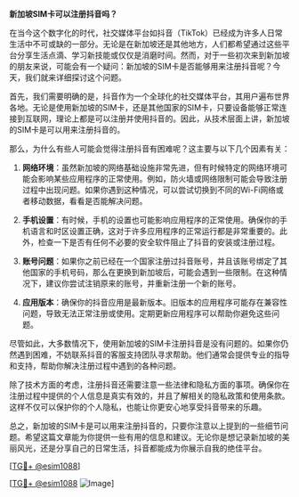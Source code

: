 **新加坡SIM卡可以注册抖音吗？**

在当今这个数字化的时代，社交媒体平台如抖音（TikTok）已经成为许多人日常生活中不可或缺的一部分。无论是在新加坡还是其他地方，人们都希望通过这些平台分享生活点滴、学习新技能或仅仅是消磨时间。然而，对于一些初次来到新加坡的朋友来说，可能会有一个疑问：新加坡的SIM卡是否能够用来注册抖音呢？今天，我们就来详细探讨这个问题。

首先，我们需要明确的是，抖音作为一个全球化的社交媒体平台，其用户遍布世界各地。无论是使用新加坡的SIM卡，还是其他国家的SIM卡，只要设备能够正常连接到互联网，理论上都是可以注册并使用抖音的。因此，从技术层面上讲，新加坡的SIM卡是可以用来注册抖音的。

那么，为什么有些人可能会觉得注册抖音有困难呢？这主要与以下几个因素有关：

1. **网络环境**：虽然新加坡的网络基础设施非常先进，但有时候特定的网络环境可能会影响某些应用程序的正常使用。例如，防火墙或网络限制可能会导致注册过程中出现问题。如果你遇到这种情况，可以尝试切换到不同的Wi-Fi网络或者移动数据，看看是否能解决问题。

2. **手机设置**：有时候，手机的设置也可能影响应用程序的正常使用。确保你的手机语言和时区设置正确，这对于许多应用程序的正常运行都是非常重要的。此外，检查一下是否有任何不必要的安全软件阻止了抖音的安装或注册过程。

3. **账号问题**：如果你之前已经在一个国家注册过抖音账号，并且该账号绑定了其他国家的手机号码，那么在更换到新加坡后，可能会遇到一些限制。在这种情况下，建议你尝试注销原来的账号，并重新注册一个新的账号。

4. **应用版本**：确保你的抖音应用是最新版本。旧版本的应用程序可能存在兼容性问题，导致无法正常注册或使用。定期更新应用程序可以帮助你避免这些问题。

尽管如此，大多数情况下，使用新加坡的SIM卡注册抖音是没有问题的。如果你仍然遇到困难，不妨联系抖音的客服支持团队寻求帮助。他们通常会提供专业的指导和支持，帮助你解决注册过程中遇到的各种问题。

除了技术方面的考虑，注册抖音还需要注意一些法律和隐私方面的事项。确保你在注册过程中提供的个人信息是真实有效的，并且了解相关的隐私政策和使用条款。这样不仅可以保护你的个人隐私，也能让你更安心地享受抖音带来的乐趣。

总之，新加坡的SIM卡是可以用来注册抖音的，只要你注意以上提到的一些细节问题。希望这篇文章能为你提供一些有用的信息和建议。无论你是想记录新加坡的美丽风光，还是分享自己的日常生活，抖音都能成为你展示自我的绝佳平台。

[[TG💪+ @esim1088](https://t.me/s/esim1088)]

[[TG💪+ @esim1088](https://t.me/s/esim1088) ![Image](https://i.postimg.cc/4NQfJmqS/Snipaste-2025-05-13-00-14-12.png)]
